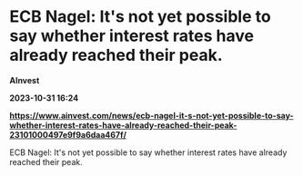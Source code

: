 # ECB Nagel: It's not yet possible to say whether interest rates have already reached their peak.
**AInvest**

**2023-10-31 16:24**

**https://www.ainvest.com/news/ecb-nagel-it-s-not-yet-possible-to-say-whether-interest-rates-have-already-reached-their-peak-23101000497e9f9a6daa467f/**

ECB Nagel: It's not yet possible to say whether interest rates have already reached their peak.